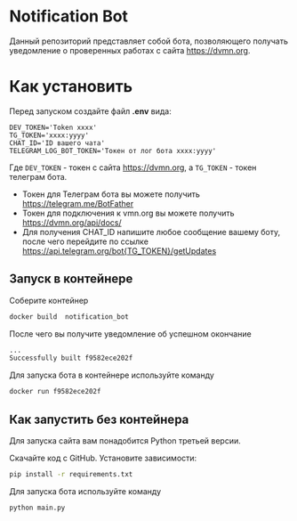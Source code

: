 # Notification Bot
Данный репозиторий представляет собой бота, позволяющего получать уведомление о проверенных работах с сайта https://dvmn.org.

# Как установить

Перед запуском создайте файл **.env** вида:
```properties
DEV_TOKEN='Token хххх'
TG_TOKEN='хххх:уууу'
CHAT_ID='ID вашего чата'
TELEGRAM_LOG_BOT_TOKEN='Токен от лог бота хххх:yyyy'
```
Где `DEV_TOKEN` - токен с сайта  https://dvmn.org, а `TG_TOKEN` - токен телеграм бота.

- Токен для Телеграм бота вы можете получить https://telegram.me/BotFather
- Токен для подключения к vmn.org вы можете получить https://dvmn.org/api/docs/
- Для получения CHAT_ID напишите любое сообщение вашему боту, после чего перейдите по ссылке https://api.telegram.org/bot{TG_TOKEN}/getUpdates 

## Запуск в контейнере
Соберите контейнер
```sh
docker build  notification_bot
```
После чего вы получите уведомление об успешном окончание 
```sh
...
Successfully built f9582ece202f
```
Для запуска бота в контейнере используйте команду
```sh
docker run f9582ece202f
```
## Как запустить без контейнера
Для запуска сайта вам понадобится Python третьей версии.

Скачайте код с GitHub. Установите зависимости:

```sh
pip install -r requirements.txt
```
Для запуска бота  используйте команду
```sh
python main.py 
```
